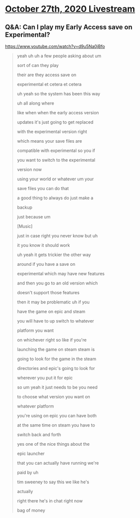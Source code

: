 # [October 27th, 2020 Livestream](../2020-10-27.md)
## Q&A: Can I play my Early Access save on Experimental?
https://www.youtube.com/watch?v=d9u5Na0jBfo
> yeah uh uh a few people asking about um
>
> sort of can they play
>
> their are they access save on
>
> experimental et cetera et cetera
>
> uh yeah so the system has been this way
>
> uh all along where
>
> like when when the early access version
>
> updates it's just going to get replaced
>
> with the experimental version right
>
> which means your save files are
>
> compatible with experimental so you if
>
> you want to switch to the experimental
>
> version now
>
> using your world or whatever um your
>
> save files you can do that
>
> a good thing to always do just make a
>
> backup
>
> just because um
>
> [Music]
>
> just in case right you never know but uh
>
> it you know it should work
>
> uh yeah it gets trickier the other way
>
> around if you have a save on
>
> experimental which may have new features
>
> and then you go to an old version which
>
> doesn't support those features
>
> then it may be problematic uh if you
>
> have the game on epic and steam
>
> you will have to up switch to whatever
>
> platform you want
>
> on whichever right so like if you're
>
> launching the game on steam steam is
>
> going to look for the game in the steam
>
> directories and epic's going to look for
>
> wherever you put it for epic
>
> so um yeah it just needs to be you need
>
> to choose what version you want on
>
> whatever platform
>
> you're using on epic you can have both
>
> at the same time on steam you have to
>
> switch back and forth
>
> yes one of the nice things about the
>
> epic launcher
>
> that you can actually have running we're
>
> paid by uh
>
> tim sweeney to say this we like he's
>
> actually
>
> right there he's in chat right now
>
> bag of money
>
